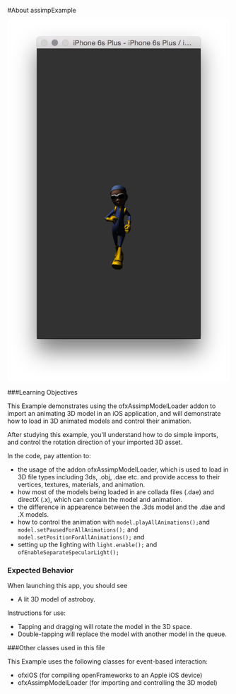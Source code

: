 #About assimpExample

![Screenshot of assimpExample](assimpExample.png)

###Learning Objectives

This Example demonstrates using the ofxAssimpModelLoader addon to import an animating 3D model in an iOS application, and will demonstrate how to load in 3D animated models and control their animation.

After studying this example, you'll understand how to do simple imports, and control the rotation direction of your imported 3D asset.

In the code, pay attention to:

* the usage of the addon ofxAssimpModelLoader, which is used to load in 3D file types including 3ds, .obj, .dae etc. and provide access to their vertices, textures, materials, and animation.
* how most of the models being loaded in are collada files (.dae) and directX (.x), which can contain the model and animation.
* the difference in appearence between the .3ds model and the .dae and .X models.
* how to control the animation with ```model.playAllAnimations();```and ```model.setPausedForAllAnimations();``` and ```model.setPositionForAllAnimations();``` and
* setting up the lighting with ```light.enable();``` and ```ofEnableSeparateSpecularLight();```

### Expected Behavior

When launching this app, you should see

* A lit 3D model of astroboy. 

Instructions for use:

* Tapping and dragging will rotate the model in the 3D space.
* Double-tapping will replace the model with another model in the queue.

###Other classes used in this file

This Example uses the following classes for event-based interaction:

* ofxiOS (for compiling openFrameworks to an Apple iOS device)
* ofxAssimpModelLoader (for importing and controlling the 3D model)
